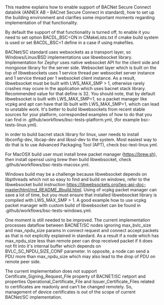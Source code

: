 This readme explains how to enable support of BACNet Secure Connect datalink
(ANNEX AB – BACnet Secure Connect in standard), how to set up the building
environment and clarifies some important moments regarding implementation
of that functionality.

By default the support of that functionality is turned off, to enable it
you need to set option BACDL_BSC=ON in CMakeLists.txt if cmake build system
is used or set BACDL_BSC=1 define in a case if using makefiles.

BACNet/SC standard uses websockets as a transport layer, so Windows/Linux/BSD
implementations use libwebsocket library. Implementation for Zephyr uses
native websocket API for the client side and mongoose library for the
server side. Websocket layer which is built on the top of libwebsockets
uses 1 service thread per websocket server instance and 1 service thread
per 1 websocket client instance. As a result, libwebsocket must be built
with LWS_MAX_SMP > 1, otherwise rarely crashes may ocure in the application
which uses bacnet stack library. Recommended value for that define is 32.
You should note, that by default libwebsocket is built with LWS_MAX_SMP=1,
so a packet manager like vcpkg and apt can have that lib built with
LWS_MAX_SMP=1, which can lead to unstable work. It's better to build
libwebsockets from recent stable sources for your platform, corresponded
examples of how to do that you can find in .github/workflows/bsc-tests-platform.yml,
(for example bsc-tests-linux.yml).

In order to build bacnet stack library for linux, user needs to install
libconfig-dev, libcap-dev and libssl-dev to the system. Most easiest way to do
that is to use Advanced Packaging Tool (APT), check bsc-test-linux.yml.

For MacOSX build user must install brew packet manager (https://brew.sh),
then install openssl using brew then build libwebsocket, check
.github/workflows/bsc-tests-macosx.yml.

Windows build may be a challenge because libwebsocket depends on libpthreads
which not so easy to find and build on windows, refer to the libwebsocket
build instruction https://libwebsockets.org/lws-api-doc-master/html/md_README_8build.html.
Using of vcpkg packet manager can save a lot of time, but you must ensure that
installed libwebsocket library is compiled with LWS_MAX_SMP > 1.
A good example how to use vcpkg packet manager with custom build of
libwebsocket can be found in .github/workflows/bsc-tests-windows.yml.

One moment is still needed to be improved. The current implementation processes
dataflow between BACNET/SC nodes ignoring max_bvlc_size and max_npdu_size
params in connect request and connect accept packets as that is not
explicitly explained in standard. As a result if a node which has max_npdu_size
less than remote peer can drop received packet if it does not fit into it's internal
buffer which depends on BVLC_SC_NPDU_SIZE_CONF parameter. In opposite, a node
can send a PDU more than max_npdu_size which may also lead to the drop of PDU
on remote peer side.

The current implementation does not support Certificate_Signing_Request_File
property of BACNET/SC netport and properties Operational_Certificate_File
and Issuer_Certificate_Files related to certificates are readonly and can't
be changed remotely. So, management of device certificates is out of the scope
of current BACNet/SC implementation.

